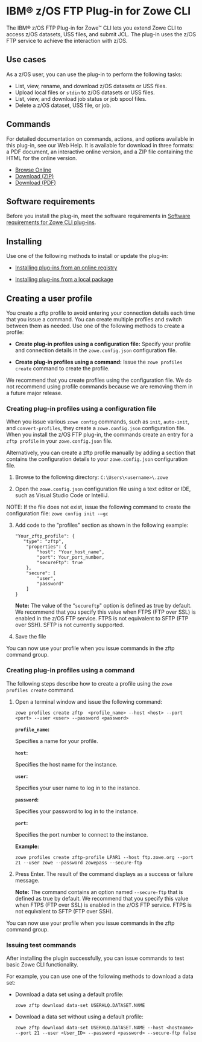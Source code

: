 # IBM® z/OS FTP Plug-in for Zowe CLI

The IBM® z/OS FTP Plug-in for Zowe&trade; CLI lets you extend Zowe CLI to access z/OS datasets, USS files, and submit JCL. The plug-in uses the z/OS FTP service to achieve the interaction with z/OS.

## Use cases

As a z/OS user, you can use the plug-in to perform the following tasks:

  - List, view, rename, and download z/OS datasets or USS files.
  - Upload local files or `stdin` to z/OS datasets or USS files.
  - List, view, and download job status or job spool files.
  - Delete a z/OS dataset, USS file, or job.

## Commands

For detailed documentation on commands, actions, and options available in this plug-in, see our Web Help. It is available for download in three formats: a PDF document, an interactive online version, and a ZIP file containing the HTML for the online version.

- <a href="/v2.9.x/web_help/index.html" target="_blank">Browse Online</a>
- <a href="/v2.9.x/zowe_web_help.zip" target="_blank">Download (ZIP)</a>
- <a href="/v2.9.x/CLIReference_Zowe.pdf" target="_blank">Download (PDF)</a>

## Software requirements

Before you install the plug-in, meet the software requirements in [Software requirements for Zowe CLI plug-ins](cli-swreqplugins.md).

## Installing

Use one of the following methods to install or update the plug-in:

- [Installing plug-ins from an online registry](cli-installplugins.md#installing-plug-ins-from-an-online-registry)

- [Installing plug-ins from a local package](cli-installplugins.md#installing-plug-ins-from-a-local-package)

## Creating a user profile

You create a zftp profile to avoid entering your connection details each time that you issue a command. You can create multiple profiles and switch between them as needed. Use one of the following methods to create a profile:

- **Create plug-in profiles using a configuration file:** Specify your profile and connection details in the `zowe.config.json` configuration file.

- **Create plug-in profiles using a command:** Issue the `zowe profiles create` command to create the profile.

We recommend that you create profiles using the configuration file. We do not recommend using profile commands because we are removing them in a future major release.

### Creating plug-in profiles using a configuration file

When you issue various `zowe config` commands, such as `init`, `auto-init`, and `convert-profiles`, they create a `zowe.config.json` configuration file. When you install the z/OS FTP plug-in, the commands create an entry for a `zftp profile` in your `zowe.config.json` file.

Alternatively, you can create a zftp profile manually by adding a section that contains the configuration details to your `zowe.config.json` configuration file.

1. Browse to the following directory: `C:\Users\<username>\.zowe`

2. Open the `zowe.config.json` configuration file using a text editor or IDE, such as Visual Studio Code or IntelliJ.

  NOTE: If the file does not exist, issue the following command to create the configuration file: `zowe config init -–gc`

3. Add code to the "profiles" section as shown in the following example: 
  
    ```
    "Your_zftp_profile": {
       "type": "zftp",
        "properties": {
            "host": "Your_host_name",
            "port": Your_port_number,
            "secureFtp": true
        },
        "secure": [
            "user",
            "password"
        ]
    }
    ```
    **Note:** The value of the “`secureftp`" option is defined as true by default. We recommend that you specify this value when FTPS (FTP over SSL) is enabled in the z/OS FTP service. FTPS is not equivalent to SFTP (FTP over SSH). SFTP is not currently supported.

4. Save the file

You can now use your profile when you issue commands in the zftp command group.

### Creating plug-in profiles using a command

The following steps describe how to create a profile using the `zowe profiles create` command.

1. Open a terminal window and issue the following command:
    ```
    zowe profiles create zftp  <profile_name> --host <host> --port <port> --user <user> --password <password>
    ```

    **`profile_name`:** 
  
    Specifies a name for your profile.
  
    **`host`:** 
  
    Specifies the host name for the instance.
  
    **`user`:** 
  
    Specifies your user name to log in to the instance.
  
    **`password`:** 
  
    Specifies your password to log in to the instance.
  
    **`port`:** 
  
    Specifies the port number to connect to the instance.

    **Example:** 
    ```
    zowe profiles create zftp-profile LPAR1 --host ftp.zowe.org --port 21 --user zowe --password zowepass --secure-ftp
    ```

2. Press Enter. The result of the command displays as a success or failure message.

    **Note:** The command contains an option named `--secure-ftp` that is defined as true by default. We recommend that you specify this value when FTPS (FTP over SSL) is enabled in the z/OS FTP service. FTPS is not equivalent to SFTP (FTP over SSH).

You can now use your profile when you issue commands in the zftp command group.

### Issuing test commands

After installing the plugin successfully, you can issue commands to test basic Zowe CLI functionality.

For example, you can use one of the following methods to download a data set:

- Download a data set using a default profile:
  ```
  zowe zftp download data-set USERHLQ.DATASET.NAME
  ```
- Download a data set without using a default profile:
  ```
  zowe zftp download data-set USERHLQ.DATASET.NAME --host <hostname> --port 21 --user <User_ID> --password <password> --secure-ftp false 
  ```